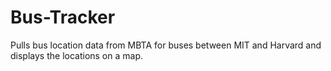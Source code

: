 # Bus-Tracker
Pulls bus location data from MBTA for buses between MIT and Harvard and displays the locations on a map.
